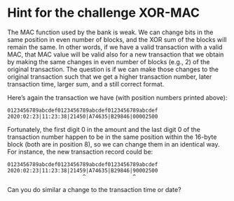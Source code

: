 Hint for the challenge XOR-MAC
==============================

The MAC function used by the bank is weak. We can change bits in the same position in even number of blocks, and the XOR sum of the blocks will remain the same. In other words, if we have a valid transaction with a valid MAC, that MAC value will be valid also for a new transaction that we obtain by making the same changes in even number of blocks (e.g., 2) of the original transaction. The question is if we can make those changes to the original transaction such that we get a higher transaction number, later transaction time, larger sum, and a still correct format.

Here’s again the transaction we have (with position numbers printed above):

    0123456789abcdef0123456789abcdef0123456789abcdef
    2020:02:23|11:23:38|21450|A74635|B29846|00002500

Fortunately, the first digit 0 in the amount and the last digit 0 of the transaction number happen to be in the same position within the 16-byte block (both are in position 8), so we can change them in an identical way. For instance, the new transaction record could be:

    0123456789abcdef0123456789abcdef0123456789abcdef
    2020:02:23|11:23:38|21459|A74635|B29846|90002500
                            ^               ^

Can you do similar a change to the transaction time or date?